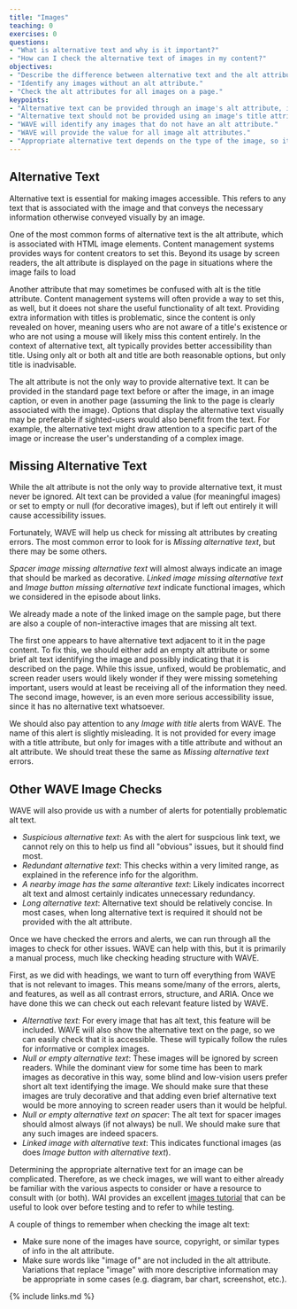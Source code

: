 ```yaml
---
title: "Images"
teaching: 0
exercises: 0
questions:
- "What is alternative text and why is it important?"
- "How can I check the alternative text of images in my content?"
objectives:
- "Describe the difference between alternative text and the alt attribute."
- "Identify any images without an alt attribute."
- "Check the alt attributes for all images on a page."
keypoints:
- "Alternative text can be provided through an image's alt attribute, image caption, text on the page, or a link to a longer description."
- "Alternative text should not be provided using an image's title attribute (hover text)."
- "WAVE will identify any images that do not have an alt attribute."
- "WAVE will provide the value for all image alt attributes."
- "Appropriate alternative text depends on the type of the image, so it is useful to have a resource to refer to that describes the different types of images."
---
```


## Alternative Text

Alternative text is essential for making images accessible. This refers to any text that is associated with the image and that conveys the necessary information otherwise conveyed visually by an image.

One of the most common forms of alternative text is the alt attribute, which is associated with HTML image elements. Content management systems provides ways for content creators to set this. Beyond its usage by screen readers, the alt attribute is displayed on the page in situations where the image fails to load

Another attribute that may sometimes be confused with alt is the title attribute. Content management systems will often provide a way to set this, as well, but it doees not share the useful functionality of alt text. Providing extra information with titles is problematic, since the content is only revealed on hover, meaning users who are not aware of a title's existence or who are not using a mouse will likely miss this content entirely. In the context of alternative text, alt typically provides better accessibility than title. Using only alt or both alt and title are both reasonable options, but only title is inadvisable.

The alt attribute is not the only way to provide alternative text. It can be provided in the standard page text before or after the image, in an image caption, or even in another page (assuming the link to the page is clearly associated with the image). Options that display the alternative text visually may be preferable if sighted-users would also benefit from the text. For example, the alternative text might draw attention to a specific part of the image or increase the user's understanding of a complex image.

## Missing Alternative Text

While the alt attribute is not the only way to provide alternative text, it must never be ignored. Alt text can be provided a value (for meaningful images) or set to empty or null (for decorative images), but if left out entirely it will cause accessibility issues.

Fortunately, WAVE will help us check for missing alt attributes by creating errors. The most common error to look for is _Missing alternative text_, but there may be some others.

_Spacer image missing alternative text_ will almost always indicate an image that should be marked as decorative. _Linked image missing alternative text_ and _Image button missing alternative text_ indicate functional images, which we considered in the episode about links.

We already made a note of the linked image on the sample page, but there are also a couple of non-interactive images that are missing alt text.

The first one appears to have alternative text adjacent to it in the page content. To fix this, we should either add an empty alt attribute or some brief alt text identifying the image and possibly indicating that it is described on the page. While this issue, unfixed, would be problematic, and screen reader users would likely wonder if they were missing sometehing important, users would at least be receiving all of the information they need. The second image, however, is an even more serious accessibility issue, since it has no alternative text whatsoever.

We should also pay attention to any _Image with title_ alerts from WAVE. The name of this alert is slightly misleading. It is not provided for every image with a title attribute, but only for images with a title attribute and without an alt attribute. We should treat these the same as _Missing alternative text_ errors.

## Other WAVE Image Checks

WAVE will also provide us with a number of alerts for potentially problematic alt text.

- _Suspicious alternative text_: As with the alert for suspcious link text, we cannot rely on this to help us find all "obvious" issues, but it should find most.
- _Redundant alternative text_: This checks within a very limited range, as explained in the reference info for the algorithm.
- _A nearby image has the same alterantive text_: Likely indicates incorrect alt text and almost certainly indicates unnecessary redundancy.
- _Long alternative text_: Alternative text should be relatively concise. In most cases, when long alternative text is required it should not be provided with the alt attribute.

Once we have checked the errors and alerts, we can run through all the images to check for other issues. WAVE can help with this, but it is primarily a manual process, much like checking heading structure with WAVE.

First, as we did with headings, we want to turn off everything from WAVE that is not relevant to images. This means some/many of the errors, alerts, and features, as well as all contrast errors, structure, and ARIA. Once we have done this we can check out each relevant feature listed by WAVE.

- _Alternative text_: For every image that has alt text, this feature will be included. WAVE will also show the alternative text on the page, so we can easily check that it is accessible. These will typically follow the rules for informative or complex images.
- _Null or empty alternative text_: These images will be ignored by screen readers. While the dominant view for some time has been to mark images as decorative in this way, some blind and low-vision users prefer short alt text identifying the image. We should make sure that these images are truly decorative and that adding even brief alternative text would be more annoying to screen reader users than it would be helpful.
- _Null or empty alternative text on spacer_: The alt text for spacer images should almost always (if not always) be null. We should make sure that any such images are indeed spacers.
- _Linked image with alternative text_: This indicates functional images (as does _Image button with alternative text_).

Determining the appropriate alternative text for an image can be complicated. Therefore, as we check images, we will want to either already be familiar with the various aspects to consider or have a resource to consult with (or both). WAI provides an excellent [images tutorial](https://www.w3.org/WAI/tutorials/images/) that can be useful to look over before testing and to refer to while testing.

A couple of things to remember when checking the image alt text:

- Make sure none of the images have source, copyright, or similar types of info in the alt attribute.
- Make sure words like "image of" are not included in the alt attribute. Variations that replace "image" with more descriptive information may be appropriate in some cases (e.g. diagram, bar chart, screenshot, etc.).

{% include links.md %}

